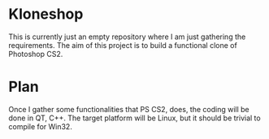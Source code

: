 # Kloneshop

This is currently just an empty repository where I am just gathering the requirements. The aim of this project is to build a functional clone of Photoshop CS2.

# Plan
Once I gather some functionalities that PS CS2, does, the coding will be done in QT, C++. The target platform will be Linux, but it should be trivial to compile for Win32.